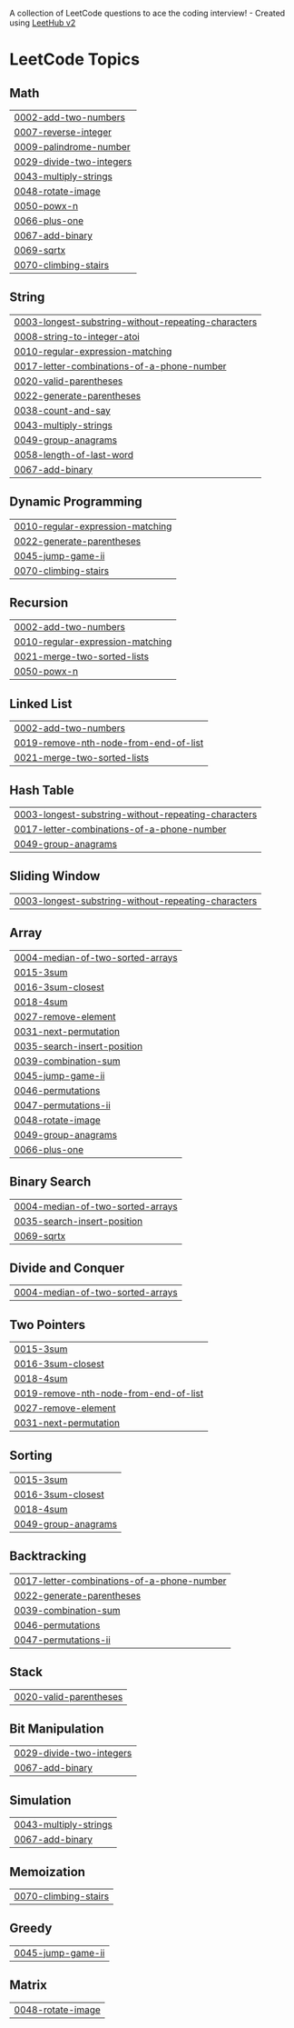 A collection of LeetCode questions to ace the coding interview! - Created using [LeetHub v2](https://github.com/arunbhardwaj/LeetHub-2.0)
<!---LeetCode Topics Start-->
# LeetCode Topics
## Math
|  |
| ------- |
| [0002-add-two-numbers](https://github.com/Tejaswinivannela/Leetcode/tree/master/0002-add-two-numbers) |
| [0007-reverse-integer](https://github.com/Tejaswinivannela/Leetcode/tree/master/0007-reverse-integer) |
| [0009-palindrome-number](https://github.com/Tejaswinivannela/Leetcode/tree/master/0009-palindrome-number) |
| [0029-divide-two-integers](https://github.com/Tejaswinivannela/Leetcode/tree/master/0029-divide-two-integers) |
| [0043-multiply-strings](https://github.com/Tejaswinivannela/Leetcode/tree/master/0043-multiply-strings) |
| [0048-rotate-image](https://github.com/Tejaswinivannela/Leetcode/tree/master/0048-rotate-image) |
| [0050-powx-n](https://github.com/Tejaswinivannela/Leetcode/tree/master/0050-powx-n) |
| [0066-plus-one](https://github.com/Tejaswinivannela/Leetcode/tree/master/0066-plus-one) |
| [0067-add-binary](https://github.com/Tejaswinivannela/Leetcode/tree/master/0067-add-binary) |
| [0069-sqrtx](https://github.com/Tejaswinivannela/Leetcode/tree/master/0069-sqrtx) |
| [0070-climbing-stairs](https://github.com/Tejaswinivannela/Leetcode/tree/master/0070-climbing-stairs) |
## String
|  |
| ------- |
| [0003-longest-substring-without-repeating-characters](https://github.com/Tejaswinivannela/Leetcode/tree/master/0003-longest-substring-without-repeating-characters) |
| [0008-string-to-integer-atoi](https://github.com/Tejaswinivannela/Leetcode/tree/master/0008-string-to-integer-atoi) |
| [0010-regular-expression-matching](https://github.com/Tejaswinivannela/Leetcode/tree/master/0010-regular-expression-matching) |
| [0017-letter-combinations-of-a-phone-number](https://github.com/Tejaswinivannela/Leetcode/tree/master/0017-letter-combinations-of-a-phone-number) |
| [0020-valid-parentheses](https://github.com/Tejaswinivannela/Leetcode/tree/master/0020-valid-parentheses) |
| [0022-generate-parentheses](https://github.com/Tejaswinivannela/Leetcode/tree/master/0022-generate-parentheses) |
| [0038-count-and-say](https://github.com/Tejaswinivannela/Leetcode/tree/master/0038-count-and-say) |
| [0043-multiply-strings](https://github.com/Tejaswinivannela/Leetcode/tree/master/0043-multiply-strings) |
| [0049-group-anagrams](https://github.com/Tejaswinivannela/Leetcode/tree/master/0049-group-anagrams) |
| [0058-length-of-last-word](https://github.com/Tejaswinivannela/Leetcode/tree/master/0058-length-of-last-word) |
| [0067-add-binary](https://github.com/Tejaswinivannela/Leetcode/tree/master/0067-add-binary) |
## Dynamic Programming
|  |
| ------- |
| [0010-regular-expression-matching](https://github.com/Tejaswinivannela/Leetcode/tree/master/0010-regular-expression-matching) |
| [0022-generate-parentheses](https://github.com/Tejaswinivannela/Leetcode/tree/master/0022-generate-parentheses) |
| [0045-jump-game-ii](https://github.com/Tejaswinivannela/Leetcode/tree/master/0045-jump-game-ii) |
| [0070-climbing-stairs](https://github.com/Tejaswinivannela/Leetcode/tree/master/0070-climbing-stairs) |
## Recursion
|  |
| ------- |
| [0002-add-two-numbers](https://github.com/Tejaswinivannela/Leetcode/tree/master/0002-add-two-numbers) |
| [0010-regular-expression-matching](https://github.com/Tejaswinivannela/Leetcode/tree/master/0010-regular-expression-matching) |
| [0021-merge-two-sorted-lists](https://github.com/Tejaswinivannela/Leetcode/tree/master/0021-merge-two-sorted-lists) |
| [0050-powx-n](https://github.com/Tejaswinivannela/Leetcode/tree/master/0050-powx-n) |
## Linked List
|  |
| ------- |
| [0002-add-two-numbers](https://github.com/Tejaswinivannela/Leetcode/tree/master/0002-add-two-numbers) |
| [0019-remove-nth-node-from-end-of-list](https://github.com/Tejaswinivannela/Leetcode/tree/master/0019-remove-nth-node-from-end-of-list) |
| [0021-merge-two-sorted-lists](https://github.com/Tejaswinivannela/Leetcode/tree/master/0021-merge-two-sorted-lists) |
## Hash Table
|  |
| ------- |
| [0003-longest-substring-without-repeating-characters](https://github.com/Tejaswinivannela/Leetcode/tree/master/0003-longest-substring-without-repeating-characters) |
| [0017-letter-combinations-of-a-phone-number](https://github.com/Tejaswinivannela/Leetcode/tree/master/0017-letter-combinations-of-a-phone-number) |
| [0049-group-anagrams](https://github.com/Tejaswinivannela/Leetcode/tree/master/0049-group-anagrams) |
## Sliding Window
|  |
| ------- |
| [0003-longest-substring-without-repeating-characters](https://github.com/Tejaswinivannela/Leetcode/tree/master/0003-longest-substring-without-repeating-characters) |
## Array
|  |
| ------- |
| [0004-median-of-two-sorted-arrays](https://github.com/Tejaswinivannela/Leetcode/tree/master/0004-median-of-two-sorted-arrays) |
| [0015-3sum](https://github.com/Tejaswinivannela/Leetcode/tree/master/0015-3sum) |
| [0016-3sum-closest](https://github.com/Tejaswinivannela/Leetcode/tree/master/0016-3sum-closest) |
| [0018-4sum](https://github.com/Tejaswinivannela/Leetcode/tree/master/0018-4sum) |
| [0027-remove-element](https://github.com/Tejaswinivannela/Leetcode/tree/master/0027-remove-element) |
| [0031-next-permutation](https://github.com/Tejaswinivannela/Leetcode/tree/master/0031-next-permutation) |
| [0035-search-insert-position](https://github.com/Tejaswinivannela/Leetcode/tree/master/0035-search-insert-position) |
| [0039-combination-sum](https://github.com/Tejaswinivannela/Leetcode/tree/master/0039-combination-sum) |
| [0045-jump-game-ii](https://github.com/Tejaswinivannela/Leetcode/tree/master/0045-jump-game-ii) |
| [0046-permutations](https://github.com/Tejaswinivannela/Leetcode/tree/master/0046-permutations) |
| [0047-permutations-ii](https://github.com/Tejaswinivannela/Leetcode/tree/master/0047-permutations-ii) |
| [0048-rotate-image](https://github.com/Tejaswinivannela/Leetcode/tree/master/0048-rotate-image) |
| [0049-group-anagrams](https://github.com/Tejaswinivannela/Leetcode/tree/master/0049-group-anagrams) |
| [0066-plus-one](https://github.com/Tejaswinivannela/Leetcode/tree/master/0066-plus-one) |
## Binary Search
|  |
| ------- |
| [0004-median-of-two-sorted-arrays](https://github.com/Tejaswinivannela/Leetcode/tree/master/0004-median-of-two-sorted-arrays) |
| [0035-search-insert-position](https://github.com/Tejaswinivannela/Leetcode/tree/master/0035-search-insert-position) |
| [0069-sqrtx](https://github.com/Tejaswinivannela/Leetcode/tree/master/0069-sqrtx) |
## Divide and Conquer
|  |
| ------- |
| [0004-median-of-two-sorted-arrays](https://github.com/Tejaswinivannela/Leetcode/tree/master/0004-median-of-two-sorted-arrays) |
## Two Pointers
|  |
| ------- |
| [0015-3sum](https://github.com/Tejaswinivannela/Leetcode/tree/master/0015-3sum) |
| [0016-3sum-closest](https://github.com/Tejaswinivannela/Leetcode/tree/master/0016-3sum-closest) |
| [0018-4sum](https://github.com/Tejaswinivannela/Leetcode/tree/master/0018-4sum) |
| [0019-remove-nth-node-from-end-of-list](https://github.com/Tejaswinivannela/Leetcode/tree/master/0019-remove-nth-node-from-end-of-list) |
| [0027-remove-element](https://github.com/Tejaswinivannela/Leetcode/tree/master/0027-remove-element) |
| [0031-next-permutation](https://github.com/Tejaswinivannela/Leetcode/tree/master/0031-next-permutation) |
## Sorting
|  |
| ------- |
| [0015-3sum](https://github.com/Tejaswinivannela/Leetcode/tree/master/0015-3sum) |
| [0016-3sum-closest](https://github.com/Tejaswinivannela/Leetcode/tree/master/0016-3sum-closest) |
| [0018-4sum](https://github.com/Tejaswinivannela/Leetcode/tree/master/0018-4sum) |
| [0049-group-anagrams](https://github.com/Tejaswinivannela/Leetcode/tree/master/0049-group-anagrams) |
## Backtracking
|  |
| ------- |
| [0017-letter-combinations-of-a-phone-number](https://github.com/Tejaswinivannela/Leetcode/tree/master/0017-letter-combinations-of-a-phone-number) |
| [0022-generate-parentheses](https://github.com/Tejaswinivannela/Leetcode/tree/master/0022-generate-parentheses) |
| [0039-combination-sum](https://github.com/Tejaswinivannela/Leetcode/tree/master/0039-combination-sum) |
| [0046-permutations](https://github.com/Tejaswinivannela/Leetcode/tree/master/0046-permutations) |
| [0047-permutations-ii](https://github.com/Tejaswinivannela/Leetcode/tree/master/0047-permutations-ii) |
## Stack
|  |
| ------- |
| [0020-valid-parentheses](https://github.com/Tejaswinivannela/Leetcode/tree/master/0020-valid-parentheses) |
## Bit Manipulation
|  |
| ------- |
| [0029-divide-two-integers](https://github.com/Tejaswinivannela/Leetcode/tree/master/0029-divide-two-integers) |
| [0067-add-binary](https://github.com/Tejaswinivannela/Leetcode/tree/master/0067-add-binary) |
## Simulation
|  |
| ------- |
| [0043-multiply-strings](https://github.com/Tejaswinivannela/Leetcode/tree/master/0043-multiply-strings) |
| [0067-add-binary](https://github.com/Tejaswinivannela/Leetcode/tree/master/0067-add-binary) |
## Memoization
|  |
| ------- |
| [0070-climbing-stairs](https://github.com/Tejaswinivannela/Leetcode/tree/master/0070-climbing-stairs) |
## Greedy
|  |
| ------- |
| [0045-jump-game-ii](https://github.com/Tejaswinivannela/Leetcode/tree/master/0045-jump-game-ii) |
## Matrix
|  |
| ------- |
| [0048-rotate-image](https://github.com/Tejaswinivannela/Leetcode/tree/master/0048-rotate-image) |
<!---LeetCode Topics End-->